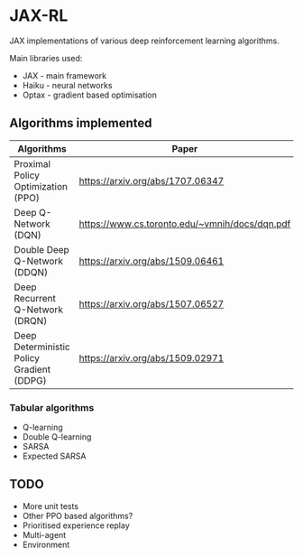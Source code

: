 # JAX-RL
JAX implementations of various deep reinforcement learning algorithms.

Main libraries used:
* JAX - main framework
* Haiku - neural networks
* Optax - gradient based optimisation

## Algorithms implemented
| Algorithms | Paper |
| --- | --- |
| Proximal Policy Optimization (PPO) | https://arxiv.org/abs/1707.06347 |
| Deep Q-Network (DQN) | https://www.cs.toronto.edu/~vmnih/docs/dqn.pdf |
| Double Deep Q-Network (DDQN) | https://arxiv.org/abs/1509.06461 |
| Deep Recurrent Q-Network (DRQN) | https://arxiv.org/abs/1507.06527 |
| Deep Deterministic Policy Gradient (DDPG) | https://arxiv.org/abs/1509.02971 |

### Tabular algorithms
* Q-learning
* Double Q-learning
* SARSA
* Expected SARSA

## TODO
* More unit tests
* Other PPO based algorithms?
* Prioritised experience replay
* Multi-agent
* Environment
